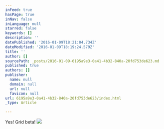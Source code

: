 ```yaml
---
inFeed: true
hasPage: true
inNav: false
inLanguage: null
starred: false
keywords: []
description: ''
datePublished: '2016-01-09T18:21:04.734Z'
dateModified: '2016-01-09T18:19:24.579Z'
title: ''
author: []
sourcePath: _posts/2016-01-09-6195a9e3-0a41-4b32-840a-20fd753de623.md
published: true
authors: []
publisher:
  name: null
  domain: null
  url: null
  favicon: null
url: 6195a9e3-0a41-4b32-840a-20fd753de623/index.html
_type: Article

---
```

Yes! Grid beta!
![](https://the-grid-user-content.s3-us-west-2.amazonaws.com/79b8120f-ff49-428c-a6e6-d69e24b3924b.jpg)